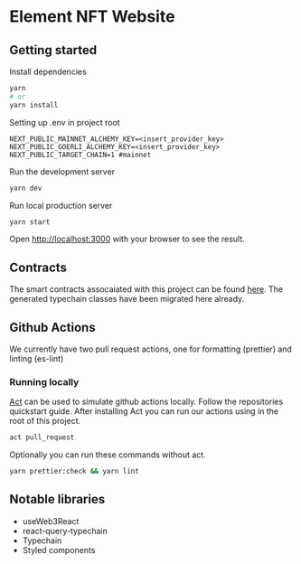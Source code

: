 # Element NFT Website

## Getting started

Install dependencies

```bash
yarn
# or
yarn install
```

Setting up .env in project root

```
NEXT_PUBLIC_MAINNET_ALCHEMY_KEY=<insert_provider_key>
NEXT_PUBLIC_GOERLI_ALCHEMY_KEY=<insert_provider_key>
NEXT_PUBLIC_TARGET_CHAIN=1 #mainnet
```

Run the development server

```bash
yarn dev
```

Run local production server

```bash
yarn start
```

Open [http://localhost:3000](http://localhost:3000) with your browser to see the result.

## Contracts

The smart contracts assocaiated with this project can be found [here](https://github.com/element-fi/nft-contracts). The generated typechain classes have been migrated here already.

## Github Actions

We currently have two pull request actions, one for formatting (prettier) and linting (es-lint)

### Running locally <br>

[Act](https://github.com/nektos/act) can be used to simulate github actions locally. Follow the repositories quickstart guide. After installing Act you can run our actions using in the root of this project.

```bash
act pull_request
```

Optionally you can run these commands without act.

```bash
yarn prettier:check && yarn lint
```

## Notable libraries

- useWeb3React
- react-query-typechain
- Typechain
- Styled components
